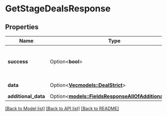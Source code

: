 # GetStageDealsResponse

## Properties

Name | Type | Description | Notes
------------ | ------------- | ------------- | -------------
**success** | Option<**bool**> | If the request was successful or not | [optional]
**data** | Option<[**Vec<models::DealStrict>**](DealStrict.md)> | The array of deals | [optional]
**additional_data** | Option<[**models::FieldsResponseAllOfAdditionalData**](FieldsResponse_allOf_additional_data.md)> |  | [optional]

[[Back to Model list]](../README.md#documentation-for-models) [[Back to API list]](../README.md#documentation-for-api-endpoints) [[Back to README]](../README.md)


